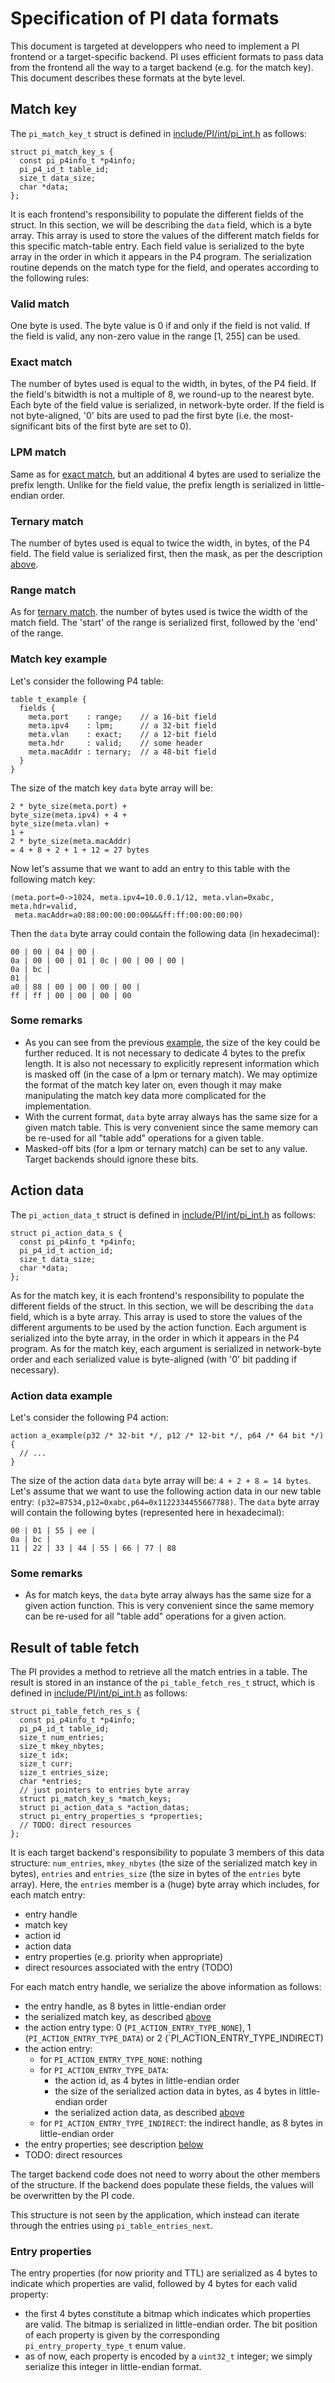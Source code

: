 # Specification of PI data formats

This document is targeted at developpers who need to implement a PI frontend or
a target-specific backend. PI uses efficient formats to pass data from the
frontend all the way to a target backend (e.g. for the match key). This document
describes these formats at the byte level.

## Match key

The `pi_match_key_t` struct is defined in
[include/PI/int/pi_int.h](../include/PI/int/pi_int.h) as follows:
```
struct pi_match_key_s {
  const pi_p4info_t *p4info;
  pi_p4_id_t table_id;
  size_t data_size;
  char *data;
};
```

It is each frontend's responsibility to populate the different fields of the
struct. In this section, we will be describing the `data` field, which is a byte
array. This array is used to store the values of the different match fields for
this specific match-table entry. Each field value is serialized to the byte
array in the order in which it appears in the P4 program. The serialization
routine depends on the match type for the field, and operates according to the
following rules:

### Valid match

One byte is used. The byte value is 0 if and only if the field is not valid. If
the field is valid, any non-zero value in the range [1, 255] can be used.

### Exact match

The number of bytes used is equal to the width, in bytes, of the P4 field. If
the field's bitwidth is not a multiple of 8, we round-up to the nearest
byte. Each byte of the field value is serialized, in network-byte order. If the
field is not byte-aligned, '0' bits are used to pad the first byte (i.e. the
most-significant bits of the first byte are set to 0).

### LPM match

Same as for [exact match](#exact-match), but an additional 4 bytes are used to
serialize the prefix length. Unlike for the field value, the prefix length is
serialized in little-endian order.

### Ternary match

The number of bytes used is equal to twice the width, in bytes, of the P4
field. The field value is serialized first, then the mask, as per the
description [above](#exact-match).

### Range match

As for [ternary match](#ternary-match). the number of bytes used is twice the
width of the match field. The 'start' of the range is serialized first, followed
by the 'end' of the range.

### Match key example

Let's consider the following P4 table:
```
table t_example {
  fields {
    meta.port    : range;    // a 16-bit field
    meta.ipv4    : lpm;      // a 32-bit field
    meta.vlan    : exact;    // a 12-bit field
    meta.hdr     : valid;    // some header
    meta.macAddr : ternary;  // a 48-bit field
  }
}
```
The size of the match key `data` byte array will be:
```
2 * byte_size(meta.port) +
byte_size(meta.ipv4) + 4 +
byte_size(meta.vlan) +
1 +
2 * byte_size(meta.macAddr)
= 4 + 8 + 2 + 1 + 12 = 27 bytes
```
Now let's assume that we want to add an entry to this table with the following
match key:
```
(meta.port=0->1024, meta.ipv4=10.0.0.1/12, meta.vlan=0xabc, meta.hdr=valid,
 meta.macAddr=a0:88:00:00:00:00&&&ff:ff:00:00:00:00)
```
Then the `data` byte array could contain the following data (in hexadecimal):
```
00 | 00 | 04 | 00 |
0a | 00 | 00 | 01 | 0c | 00 | 00 | 00 |
0a | bc |
01 |
a0 | 88 | 00 | 00 | 00 | 00 |
ff | ff | 00 | 00 | 00 | 00
```

### Some remarks

 * As you can see from the previous [example](#match-key-example), the size of
   the key could be further reduced. It is not necessary to dedicate 4 bytes to
   the prefix length. It is also not necessary to explicitly represent
   information which is masked off (in the case of a lpm or ternary match). We
   may optimize the format of the match key later on, even though it may make
   manipulating the match key data more complicated for the implementation.
 * With the current format, `data` byte array always has the same size for a
   given match table. This is very convenient since the same memory can be
   re-used for all "table add" operations for a given table.
 * Masked-off bits (for a lpm or ternary match) can be set to any value. Target
   backends should ignore these bits.

## Action data

The `pi_action_data_t` struct is defined in
[include/PI/int/pi_int.h](../include/PI/int/pi_int.h) as follows:
```
struct pi_action_data_s {
  const pi_p4info_t *p4info;
  pi_p4_id_t action_id;
  size_t data_size;
  char *data;
};
```

As for the match key, it is each frontend's responsibility to populate the
different fields of the struct. In this section, we will be describing the
`data` field, which is a byte array. This array is used to store the values of
the different arguments to be used by the action function. Each argument is
serialized into the byte array, in the order in which it appears in the P4
program. As for the match key, each argument is serialized in network-byte order
and each serialized value is byte-aligned (with '0' bit padding if necessary).

### Action data example

Let's consider the following P4 action:
```
action a_example(p32 /* 32-bit */, p12 /* 12-bit */, p64 /* 64 bit */) {
  // ...
}
```
The size of the action data `data` byte array will be: `4 + 2 + 8 = 14 bytes`.
Let's assume that we want to use the following action data in our new table
entry: `(p32=87534,p12=0xabc,p64=0x1122334455667788)`. The `data` byte array
will contain the following bytes (represented here in hexadecimal):
```
00 | 01 | 55 | ee |
0a | bc |
11 | 22 | 33 | 44 | 55 | 66 | 77 | 88
```

### Some remarks

 * As for match keys, the `data` byte array always has the same size for a given
   action function. This is very convenient since the same memory can be re-used
   for all "table add" operations for a given action.

## Result of table fetch

The PI provides a method to retrieve all the match entries in a table. The
result is stored in an instance of the `pi_table_fetch_res_t` struct, which is
defined in [include/PI/int/pi_int.h](../include/PI/int/pi_int.h) as follows:
```
struct pi_table_fetch_res_s {
  const pi_p4info_t *p4info;
  pi_p4_id_t table_id;
  size_t num_entries;
  size_t mkey_nbytes;
  size_t idx;
  size_t curr;
  size_t entries_size;
  char *entries;
  // just pointers to entries byte array
  struct pi_match_key_s *match_keys;
  struct pi_action_data_s *action_datas;
  struct pi_entry_properties_s *properties;
  // TODO: direct resources
};
```

It is each target backend's responsibility to populate 3 members of this data
structure: `num_entries`, `mkey_nbytes` (the size of the serialized match key in
bytes), `entries` and `entries_size` (the size in bytes of the `entries` byte
array). Here, the `entries` member is a (huge) byte array which includes, for
each match entry:
 * entry handle
 * match key
 * action id
 * action data
 * entry properties (e.g. priority when appropriate)
 * direct resources associated with the entry (TODO)

For each match entry handle, we serialize the above information as follows:

 * the entry handle, as 8 bytes in little-endian order
 * the serialized match key, as described [above](#match-key)
 * the action entry type: 0 (`PI_ACTION_ENTRY_TYPE_NONE`), 1
   (`PI_ACTION_ENTRY_TYPE_DATA`) or 2 (`PI_ACTION_ENTRY_TYPE_INDIRECT)
 * the action entry:
   * for `PI_ACTION_ENTRY_TYPE_NONE`: nothing
   * for `PI_ACTION_ENTRY_TYPE_DATA`:
     * the action id, as 4 bytes in little-endian order
     * the size of the serialized action data in bytes, as 4 bytes in
       little-endian order
     * the serialized action data, as described [above](#action-data)
   * for `PI_ACTION_ENTRY_TYPE_INDIRECT`: the indirect handle, as 8 bytes in
     little-endian order
 * the entry properties; see description [below](#entry-properties)
 * TODO: direct resources

The target backend code does not need to worry about the other members of the
structure. If the backend does populate these fields, the values will be
overwritten by the PI code.

This structure is not seen by the application, which instead can iterate through
the entries using `pi_table_entries_next`.

### Entry properties

The entry properties (for now priority and TTL) are serialized as 4 bytes to
indicate which properties are valid, followed by 4 bytes for each valid
property:
 * the first 4 bytes constitute a bitmap which indicates which properties are
 valid. The bitmap is serialized in little-endian order. The bit position of
 each property is given by the corresponding `pi_entry_property_type_t` enum
 value.
 * as of now, each property is encoded by a `uint32_t` integer; we simply
 serialize this integer in little-endian format.
